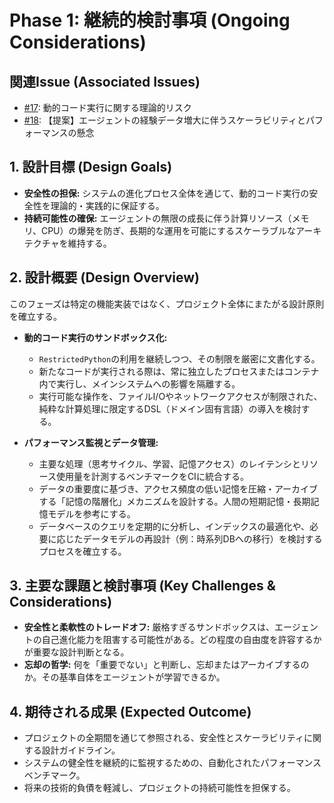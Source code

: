 # Phase 1: 継続的検討事項 (Ongoing Considerations)

## 関連Issue (Associated Issues)
- [#17](https://github.com/MicrocomputerTechnology/SigmaSenseJp/issues/17): 動的コード実行に関する理論的リスク
- [#18](https://github.com/MicrocomputerTechnology/SigmaSenseJp/issues/18): 【提案】エージェントの経験データ増大に伴うスケーラビリティとパフォーマンスの懸念

## 1. 設計目標 (Design Goals)
- **安全性の担保:** システムの進化プロセス全体を通じて、動的コード実行の安全性を理論的・実践的に保証する。
- **持続可能性の確保:** エージェントの無限の成長に伴う計算リソース（メモリ、CPU）の爆発を防ぎ、長期的な運用を可能にするスケーラブルなアーキテクチャを維持する。

## 2. 設計概要 (Design Overview)
このフェーズは特定の機能実装ではなく、プロジェクト全体にまたがる設計原則を確立する。

- **動的コード実行のサンドボックス化:**
  - `RestrictedPython`の利用を継続しつつ、その制限を厳密に文書化する。
  - 新たなコードが実行される際は、常に独立したプロセスまたはコンテナ内で実行し、メインシステムへの影響を隔離する。
  - 実行可能な操作を、ファイルI/Oやネットワークアクセスが制限された、純粋な計算処理に限定するDSL（ドメイン固有言語）の導入を検討する。

- **パフォーマンス監視とデータ管理:**
  - 主要な処理（思考サイクル、学習、記憶アクセス）のレイテンシとリソース使用量を計測するベンチマークをCIに統合する。
  - データの重要度に基づき、アクセス頻度の低い記憶を圧縮・アーカイブする「記憶の階層化」メカニズムを設計する。人間の短期記憶・長期記憶モデルを参考にする。
  - データベースのクエリを定期的に分析し、インデックスの最適化や、必要に応じたデータモデルの再設計（例：時系列DBへの移行）を検討するプロセスを確立する。

## 3. 主要な課題と検討事項 (Key Challenges & Considerations)
- **安全性と柔軟性のトレードオフ:** 厳格すぎるサンドボックスは、エージェントの自己進化能力を阻害する可能性がある。どの程度の自由度を許容するかが重要な設計判断となる。
- **忘却の哲学:** 何を「重要でない」と判断し、忘却またはアーカイブするのか。その基準自体をエージェントが学習できるか。

## 4. 期待される成果 (Expected Outcome)
- プロジェクトの全期間を通じて参照される、安全性とスケーラビリティに関する設計ガイドライン。
- システムの健全性を継続的に監視するための、自動化されたパフォーマンスベンチマーク。
- 将来の技術的負債を軽減し、プロジェクトの持続可能性を担保する。
